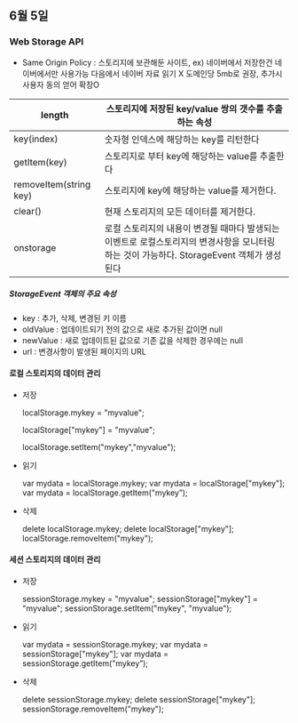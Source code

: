 ## 6월 5일 

### Web Storage API  

- Same Origin Policy : 스토리지에 보관해둔 사이트, ex) 네이버에서 저장한건     									네이버에서만 사용가능 다음에서 네이버 자료 읽기 X	          				     도메인당 5mb로 권장, 추가시 사용자 동의 얻어 확장O

| length                 | 스토리지에 저장된 key/value 쌍의 갯수를 추출하는 속성        |
| ---------------------- | ------------------------------------------------------------ |
| key(index)             | 숫자형 인덱스에 해당하는 key를 리턴한다                      |
| getItem(key)           | 스토리지로 부터 key에 해당하는 value를 추출한다              |
| removeItem(string key) | 스토리지에 key에 해당하는 value를 제거한다.                  |
| clear()                | 현재 스토리지의 모든 데이터를 제거한다.                      |
| onstorage              | 로컬 스토리지의 내용이 변경될 때마다 발생되는 이벤트로 로컬스토리지의 변경사항을 모니터링 하는 것이 가능하다. StorageEvent 객체가 생성된다 |

##### StorageEvent 객체의 주요 속성

- key : 추가, 삭제, 변경된 키 이름
- oldValue : 업데이트되기 전의 값으로 새로 추가된 값이면 null
- newValue : 새로 업데이트된 값으로 기존 값을 삭제한 경우에는 null
- url : 변경사항이 발생된 페이지의 URL

#### 로컬 스토리지의 데이터 관리

- 저장

  localStorage.mykey = "myvalue";

  localStorage["mykey"] = "myvalue";

  localStorage.setItem("mykey","myvalue");

- 읽기

  var mydata = localStorage.mykey;
  var mydata = localStorage["mykey"];
  var mydata = localStorage.getItem("mykey”);

- 삭제

  delete localStorage.mykey;
  delete localStorage["mykey"];
  localStorage.removeItem("mykey");

#### 세션 스토리지의 데이터 관리

- 저장

  sessionStorage.mykey = "myvalue";
  sessionStorage["mykey"] = "myvalue";
  sessionStorage.setItem("mykey", "myvalue");

- 읽기

  var mydata = sessionStorage.mykey;
  var mydata = sessionStorage["mykey"];
  var mydata = sessionStorage.getItem("mykey”);

- 삭제

  delete sessionStorage.mykey;
  delete sessionStorage["mykey"];
  sessionStorage.removeItem("mykey");